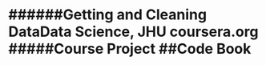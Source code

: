 ######Getting and Cleaning DataData Science, JHU coursera.org
#####Course Project
##Code Book
==============================
